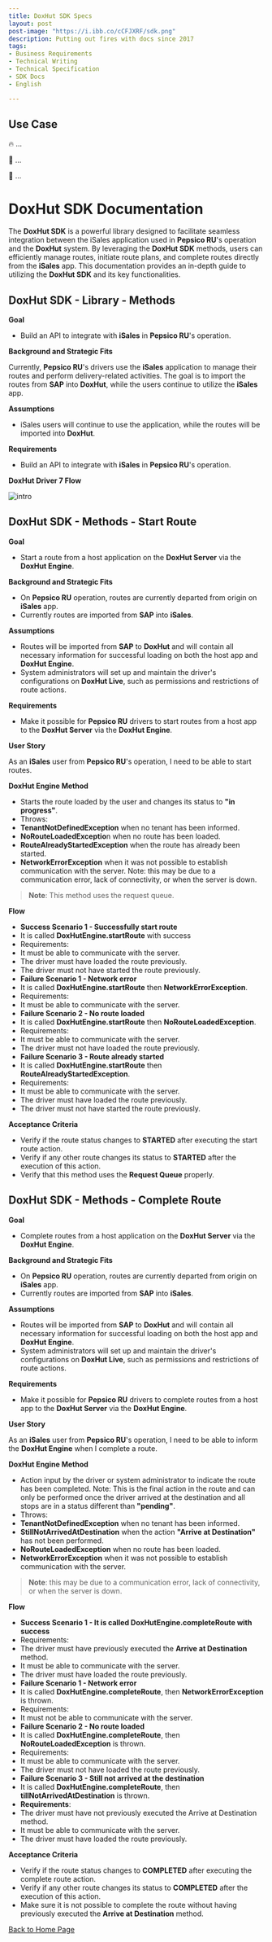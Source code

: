 ```yaml
---
title: DoxHut SDK Specs
layout: post
post-image: "https://i.ibb.co/cCFJXRF/sdk.png"
description: Putting out fires with docs since 2017
tags:
- Business Requirements
- Technical Writing
- Technical Specification
- SDK Docs
- English

---
```


## Use Case

🔥 ...

🍍 ...

🚀 ...

# DoxHut SDK Documentation

The **DoxHut SDK** is a powerful library designed to facilitate seamless integration between the iSales application used in **Pepsico RU**'s operation and the **DoxHut** system. By leveraging the **DoxHut SDK** methods, users can efficiently manage routes, initiate route plans, and complete routes directly from the **iSales** app. This documentation provides an in-depth guide to utilizing the **DoxHut SDK** and its key functionalities.

## DoxHut SDK - Library - Methods

**Goal**

- Build an API to integrate with **iSales** in **Pepsico RU**'s operation.

**Background and Strategic Fits**

Currently, **Pepsico RU**'s drivers use the **iSales** application to manage their routes and perform delivery-related activities. The goal is to import the routes from **SAP** into **DoxHut**, while the users continue to utilize the **iSales** app.

**Assumptions**

- iSales users will continue to use the application, while the routes will be imported into **DoxHut**.

**Requirements**

- Build an API to integrate with **iSales** in **Pepsico RU**'s operation.

**DoxHut Driver 7 Flow**

![intro](/assets/images/images-sdk-driver-flow.png)

## DoxHut SDK - Methods - Start Route

**Goal**

- Start a route from a host application on the **DoxHut Server** via the **DoxHut Engine**.

**Background and Strategic Fits**

- On **Pepsico RU** operation, routes are currently departed from origin on **iSales** app.
- Currently routes are imported from **SAP** into **iSales**.

**Assumptions**

- Routes will be imported from **SAP** to **DoxHut** and will contain all necessary information for successful loading on both the host app and **DoxHut Engine**.
- System administrators will set up and maintain the driver's configurations on **DoxHut Live**, such as permissions and restrictions of route actions.

**Requirements**

- Make it possible for **Pepsico RU** drivers to start routes from a host app to the **DoxHut Server** via the **DoxHut Engine**.

**User Story**

As an **iSales** user from **Pepsico RU**'s operation, I need to be able to start routes.

**DoxHut Engine Method**

- Starts the route loaded by the user and changes its status to **"in progress"**.
- Throws:
- **TenantNotDefinedException** when no tenant has been informed.
- **NoRouteLoadedExceptio**n when no route has been loaded.
- **RouteAlreadyStartedException** when the route has already been started.
- **NetworkErrorException** when it was not possible to establish communication with the server. Note: this may be due to a communication error, lack of connectivity, or when the server is down.

> **Note**: This method uses the request queue.

**Flow**

- **Success Scenario 1 - Successfully start route**
- It is called **DoxHutEngine.startRoute** with success
- Requirements:
- It must be able to communicate with the server.
- The driver must have loaded the route previously.
- The driver must not have started the route previously.
- **Failure Scenario 1 - Network error**
- It is called **DoxHutEngine.startRoute** then **NetworkErrorException**.
- Requirements:
- It must be able to communicate with the server.
- **Failure Scenario 2 - No route loaded**
- It is called **DoxHutEngine.startRoute** then **NoRouteLoadedException**.
- Requirements:
- It must be able to communicate with the server.
- The driver must not have loaded the route previously.
- **Failure Scenario 3 - Route already started**
- It is called **DoxHutEngine.startRoute** then **RouteAlreadyStartedException**.
- Requirements:
- It must be able to communicate with the server.
- The driver must have loaded the route previously.
- The driver must not have started the route previously.

**Acceptance Criteria**

- Verify if the route status changes to **STARTED** after executing the start route action.
- Verify if any other route changes its status to **STARTED** after the execution of this action.
- Verify that this method uses the **Request Queue** properly.

## DoxHut SDK - Methods - Complete Route

**Goal**

- Complete routes from a host application on the **DoxHut Server** via the **DoxHut Engine**.

**Background and Strategic Fits**

- On **Pepsico RU** operation, routes are currently departed from origin on **iSales** app.
- Currently routes are imported from **SAP** into **iSales**.

**Assumptions**

- Routes will be imported from **SAP** to **DoxHut** and will contain all necessary information for successful loading on both the host app and **DoxHut Engine**.
- System administrators will set up and maintain the driver's configurations on **DoxHut Live**, such as permissions and restrictions of route actions.

**Requirements**

- Make it possible for **Pepsico RU** drivers to complete routes from a host app to the **DoxHut Server** via the **DoxHut Engine**.

**User Story**

As an **iSales** user from **Pepsico RU**'s operation, I need to be able to inform the **DoxHut Engine** when I complete a route.

**DoxHut Engine Method**

- Action input by the driver or system administrator to indicate the route has been completed. Note: This is the final action in the route and can only be performed once the driver arrived at the destination and all stops are in a status different than **"pending"**.
- Throws:
- **TenantNotDefinedException** when no tenant has been informed.
- **StillNotArrivedAtDestination** when the action **"Arrive at Destination"** has not been performed.
- **NoRouteLoadedException** when no route has been loaded.
- **NetworkErrorException** when it was not possible to establish communication with the server. 
  
> **Note**: this may be due to a communication error, lack of connectivity, or when the server is down.

**Flow**

- **Success Scenario 1 - It is called DoxHutEngine.completeRoute with success**
- Requirements:
- The driver must have previously executed the **Arrive at Destination** method.
- It must be able to communicate with the server.
- The driver must have loaded the route previously.
- **Failure Scenario 1 - Network error**
- It is called **DoxHutEngine.completeRoute**, then **NetworkErrorException** is thrown.
- Requirements:
- It must not be able to communicate with the server.
- **Failure Scenario 2 - No route loaded**
- It is called **DoxHutEngine.completeRoute**, then **NoRouteLoadedException** is thrown.
- Requirements:
- It must be able to communicate with the server.
- The driver must not have loaded the route previously.
- **Failure Scenario 3 - Still not arrived at the destination**
- It is called **DoxHutEngine.completeRoute**, then **tillNotArrivedAtDestination** is thrown.
- **Requirements**:
- The driver must have not previously executed the Arrive at Destination method.
- It must be able to communicate with the server.
- The driver must have loaded the route previously.

**Acceptance Criteria**

- Verify if the route status changes to **COMPLETED** after executing the complete route action.
- Verify if any other route changes its status to **COMPLETED** after the execution of this action.
- Make sure it is not possible to complete the route without having previously executed the **Arrive at Destination** method.


[Back to Home Page](/)